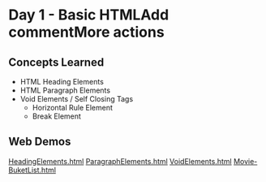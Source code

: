 # Day 1 - Basic HTMLAdd commentMore actions
## Concepts Learned
- HTML Heading Elements
- HTML Paragraph Elements
- Void Elements / Self Closing Tags
  - Horizontal Rule Element
  - Break Element
## Web Demos
[HeadingElements.html](https://chaitanyakrishnakumar.github.io/web-kitchen/Day1/HeadingElements.html)
[ParagraphElements.html](https://chaitanyakrishnakumar.github.io/web-kitchen/Day1/ParagraphElements.html)
[VoidElements.html](https://chaitanyakrishnakumar.github.io/web-kitchen/Day1/VoidElements.html)
[Movie-BuketList.html](https://chaitanyakrishnakumar.github.io/web-kitchen/Day1/Movie-BuketList.html)
